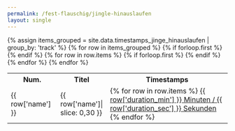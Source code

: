 ```yaml
---
permalink: /fest-flauschig/jingle-hinauslaufen
layout: single
---
```


<table style="display: table;">
{% assign items_grouped = site.data.timestamps_jinge_hinauslaufen | group_by: 'track' %}
  {% for row in items_grouped %}
    {% if forloop.first %}
    <tr>
        <th>Num.</th>
        <th>Titel</th>
        <th style="word-wrap: break-word;max-width: 100px;">Timestamps</th>
    </tr>
    {% endif %}
    <tr>
    <td markdown="span">{{ row['name'] }}</td>
      {% for row in row.items %}
        {% if forloop.first %}
        <td markdown="span"  style="word-wrap: break-word;max-width: 100px;">{{ row['name']| slice: 0,30  }}</td>
        {% endif %}
      {% endfor %}
      <td markdown="span">
      {% for row in row.items %}
      <a href="https://open.spotify.com/episode/{{ row['id'] }}?t={{ row['duration_total_min'] | round }}">{{ row['duration_min'] }} Minuten / {{ row['duration_sec'] }} Sekunden</a>
      {% endfor %}
      </td>
  </tr>
  {% endfor %}
</table>